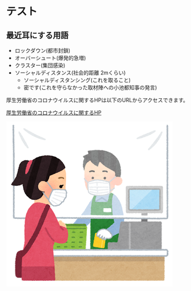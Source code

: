 # テスト  

## 最近耳にする用語

- ロックダウン(都市封鎖)
- オーバーシュート(爆発的急増)
- クラスター(集団感染)
- ソーシャルディスタンス(社会的距離 2mくらい)
  - ソーシャルディスタンシング(これを取ること)
  - 密です(これを守らなかった取材陣への小池都知事の発言)

厚生労働省のコロナウイルスに関するHPは以下のURLからアクセスできます。

[厚生労働省のコロナウイルスに関するHP](https://www.mhlw.go.jp/stf/seisakunitsuite/bunya/0000164708_00001.html)

![感染対策されたレジ](./mask_reji_sheet.png  "感染対策されたレジ") 
